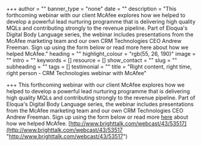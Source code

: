 +++
author = ""
banner_type = "none"
date = ""
description = "This forthcoming webinar with our client McAfee explores how we helped to develop a powerful lead nurturing programme that is delivering high quality MQLs and contributing strongly to the revenue pipeline.  Part of Eloqua's Digital Body Language series, the webinar includes presentations from the McAfee marketing team and our own CRM Technologies CEO Andrew Freeman.  Sign up using the form below or read more here about how we helped McAfee."
heading = ""
highlight_colour = "rgb(55, 26, 190)"
image = ""
intro = ""
keywords = []
resource = []
show_contact = ""
slug = ""
subheading = ""
tags = []
testimonial = ""
title = "Right content, right time, right person - CRM Technologies webinar with McAfee"

+++
This forthcoming webinar with our client McAfee explores how we helped to develop a powerful lead nurturing programme that is delivering high quality MQLs and contributing strongly to the revenue pipeline. Part of Eloqua's Digital Body Language series, the webinar includes presentations from the McAfee marketing team and our own CRM Technologies CEO Andrew Freeman. Sign up using the form below or read more [here](http://marketingoperations.crmtechnologies.com/?p=134) about how we helped McAfee. [http://www.brighttalk.com/webcast/43/53517](http://www.brighttalk.com/webcast/43/53517 "http://www.brighttalk.com/webcast/43/53517")